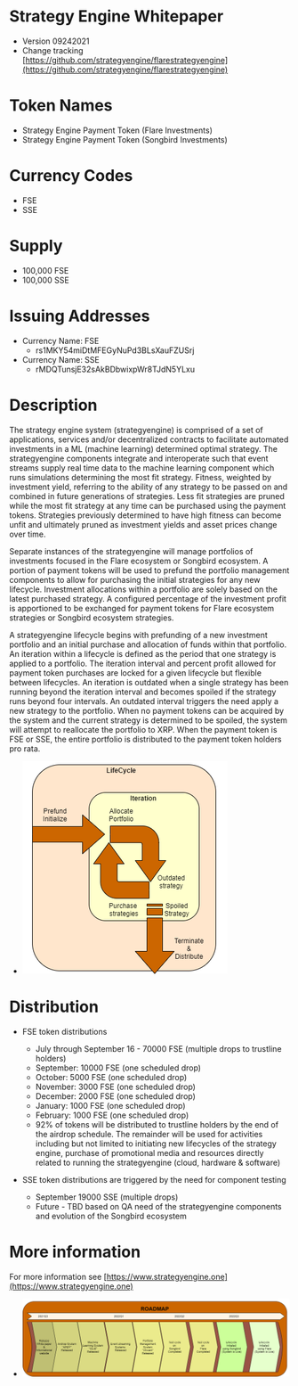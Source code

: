 # Strategy Engine Whitepaper  
- Version 09242021
- Change tracking [https://github.com/strategyengine/flarestrategyengine](https://github.com/strategyengine/flarestrategyengine)

# Token Names
- Strategy Engine Payment Token (Flare Investments)
- Strategy Engine Payment Token (Songbird Investments)

# Currency Codes
- FSE
- SSE

# Supply
- 100,000 FSE
- 100,000 SSE

# Issuing Addresses
- Currency Name: FSE 
    - rs1MKY54miDtMFEGyNuPd3BLsXauFZUSrj
- Currency Name: SSE 
    - rMDQTunsjE32sAkBDbwixpWr8TJdN5YLxu 

# Description
The strategy engine system (strategyengine) is comprised of a set of applications, services and/or decentralized contracts to facilitate automated investments in a ML (machine learning) determined optimal strategy.  The strategyengine components integrate and interoperate such that event streams supply real time data to the machine learning component which runs simulations determining the most fit strategy.  Fitness, weighted by investment yield, referring to the ability of any strategy to be passed on and combined in future generations of strategies.  Less fit strategies are pruned while the most fit strategy at any time can be purchased using the payment tokens.  Strategies previously determined to have high fitness can become unfit and ultimately pruned as investment yields and asset prices change over time.  

Separate instances of the strategyengine will manage portfolios of investments focused in the Flare ecosystem or Songbird ecosystem.   A portion of payment tokens will be used to prefund the portfolio management components to allow for purchasing the initial strategies for any new lifecycle. Investment allocations within a portfolio are solely based on the latest purchased strategy.  A configured percentage of the investment profit is apportioned to be exchanged for payment tokens for Flare ecosystem strategies or Songbird ecosystem strategies.  

A strategyengine lifecycle begins with prefunding of a new investment portfolio and an initial purchase and allocation of funds within that portfolio.  An iteration within a lifecycle is defined as the period that one strategy is applied to a portfolio.  The iteration interval and percent profit allowed for payment token purchases are locked for a given lifecycle but flexible between lifecycles.  An iteration is outdated when a single strategy has been running beyond the iteration interval and becomes spoiled if the strategy runs beyond four intervals.  An outdated interval triggers the need apply a new strategy to the portfolio. When no payment tokens can be acquired by the system and the current strategy is determined to be spoiled, the system will attempt to reallocate the portfolio to XRP.  When the payment token is FSE or SSE, the entire portfolio is distributed to the payment token holders pro rata.

* ![](lifecycle.png?img_id=9&sbid=140421&w=300)


# Distribution

- FSE token distributions
    - July through September 16 - 70000 FSE (multiple drops to trustline holders)
    - September: 10000 FSE (one scheduled drop)
    - October: 5000 FSE (one scheduled drop)
    - November: 3000 FSE (one scheduled drop)
    - December: 2000 FSE (one scheduled drop)
    - January: 1000 FSE (one scheduled drop)
    - February: 1000 FSE (one scheduled drop)
    - 92% of tokens will be distributed to trustline holders by the end of the airdrop schedule.  The remainder will be used for activities including but not limited to initiating new lifecycles of the strategy engine, purchase of promotional media and resources directly related to running the strategyengine (cloud, hardware & software)


- SSE token distributions are triggered by the need for component testing
    - September 19000 SSE (multiple drops)
    - Future - TBD based on QA need of the strategyengine components and evolution of the Songbird ecosystem
    
    
# More information
For more information see [https://www.strategyengine.one](https://www.strategyengine.one)


* ![](roadmap.png?img_id=9&sbid=140421&w=300)

